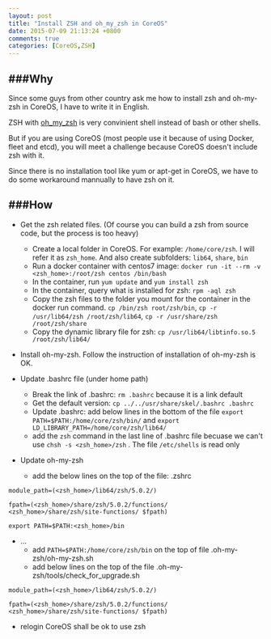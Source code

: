```yaml
---
layout: post
title: "Install ZSH and oh_my_zsh in CoreOS"
date: 2015-07-09 21:13:24 +0800
comments: true
categories: [CoreOS,ZSH]
---
```


###Why
---

Since some guys from other country ask me how to install zsh and oh-my-zsh in CoreOS, I have to write it in English.

ZSH with [oh_my_zsh](https://github.com/robbyrussell/oh-my-zsh) is very convinient shell instead of bash or other shells. 

But if you are using CoreOS (most people use it because of using Docker, fleet and etcd), you will meet a challenge because CoreOS doesn't include zsh with it.

Since there is no installation tool like yum or apt-get in CoreOS, we have to do some workaround mannually to have zsh on it.


###How
---

- Get the zsh related files. (Of course you can build a zsh from source code, but the process is too heavy)

   - Create a local folder in CoreOS. For example: `/home/core/zsh`. I will refer it as `zsh_home`. And also create subfolders: `lib64`, `share`, `bin`
   - Run a docker container with centos7 image: `docker run -it --rm -v <zsh_home>:/root/zsh centos /bin/bash`
   - In the container, run `yum update` and `yum install zsh`
   - In the container, query what is installed for zsh: `rpm -aql zsh`
   - Copy the zsh files to the folder you mount for the container in the docker run command. `cp /bin/zsh root/zsh/bin`, `cp -r /usr/lib64/zsh /root/zsh/lib64`, `cp -r /usr/share/zsh /root/zsh/share`
   - Copy the dynamic library file for zsh: `cp /usr/lib64/libtinfo.so.5 /root/zsh/lib64/`

- Install oh-my-zsh. Follow the instruction of installation of oh-my-zsh is OK.
- Update .bashrc file (under home path)

   - Break the link of .bashrc: `rm .bashrc` because it is a link default
   - Get the default version: `cp ../../usr/share/skel/.bashrc .bashrc`
   - Update .bashrc: add below lines in the bottom of the file `export PATH=$PATH:/home/core/zsh/bin/` and `export LD_LIBRARY_PATH=/home/core/zsh/lib64/`
   - add the `zsh` command in the last line of .bashrc file becuase we can't use `chsh -s <zsh_home>/zsh`
. The file `/etc/shells` is read only

- Update oh-my-zsh

   - add the below lines on the top of the file: .zshrc
   
```
module_path=(<zsh_home>/lib64/zsh/5.0.2/)

fpath=(<zsh_home>/share/zsh/5.0.2/functions/ <zsh_home>/share/zsh/site-functions/ $fpath)

export PATH=$PATH:<zsh_home>/bin
```

- ...
   - add `PATH=$PATH:/home/core/zsh/bin` on the top of file .oh-my-zsh/oh-my-zsh.sh
   - add below lines on the top of the file .oh-my-zsh/tools/check_for_upgrade.sh
   
```
module_path=(<zsh_home>/lib64/zsh/5.0.2/)

fpath=(<zsh_home>/share/zsh/5.0.2/functions/ <zsh_home>/share/zsh/site-functions/ $fpath)
```   

- relogin CoreOS shall be ok to use zsh